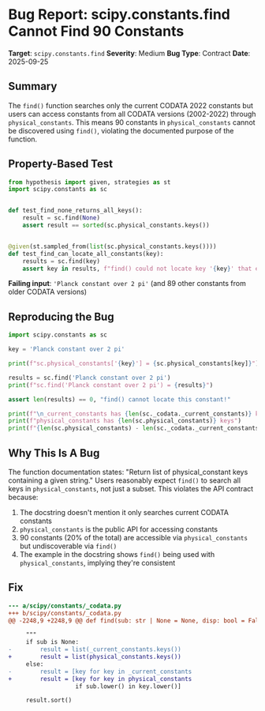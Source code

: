 # Bug Report: scipy.constants.find Cannot Find 90 Constants

**Target**: `scipy.constants.find`
**Severity**: Medium
**Bug Type**: Contract
**Date**: 2025-09-25

## Summary

The `find()` function searches only the current CODATA 2022 constants but users can access constants from all CODATA versions (2002-2022) through `physical_constants`. This means 90 constants in `physical_constants` cannot be discovered using `find()`, violating the documented purpose of the function.

## Property-Based Test

```python
from hypothesis import given, strategies as st
import scipy.constants as sc


def test_find_none_returns_all_keys():
    result = sc.find(None)
    assert result == sorted(sc.physical_constants.keys())


@given(st.sampled_from(list(sc.physical_constants.keys())))
def test_find_can_locate_all_constants(key):
    results = sc.find(key)
    assert key in results, f"find() could not locate key '{key}' that exists in physical_constants"
```

**Failing input**: `'Planck constant over 2 pi'` (and 89 other constants from older CODATA versions)

## Reproducing the Bug

```python
import scipy.constants as sc

key = 'Planck constant over 2 pi'

print(f"sc.physical_constants['{key}'] = {sc.physical_constants[key]}")

results = sc.find('Planck constant over 2 pi')
print(f"sc.find('Planck constant over 2 pi') = {results}")

assert len(results) == 0, "find() cannot locate this constant!"

print(f"\n_current_constants has {len(sc._codata._current_constants)} keys")
print(f"physical_constants has {len(sc.physical_constants)} keys")
print(f"{len(sc.physical_constants) - len(sc._codata._current_constants)} constants are inaccessible via find()")
```

## Why This Is A Bug

The function documentation states: "Return list of physical_constant keys containing a given string." Users reasonably expect `find()` to search all keys in `physical_constants`, not just a subset. This violates the API contract because:

1. The docstring doesn't mention it only searches current CODATA constants
2. `physical_constants` is the public API for accessing constants
3. 90 constants (20% of the total) are accessible via `physical_constants` but undiscoverable via `find()`
4. The example in the docstring shows `find()` being used with `physical_constants`, implying they're consistent

## Fix

```diff
--- a/scipy/constants/_codata.py
+++ b/scipy/constants/_codata.py
@@ -2248,9 +2248,9 @@ def find(sub: str | None = None, disp: bool = False) -> Any:

     """
     if sub is None:
-        result = list(_current_constants.keys())
+        result = list(physical_constants.keys())
     else:
-        result = [key for key in _current_constants
+        result = [key for key in physical_constants
                   if sub.lower() in key.lower()]

     result.sort()
```